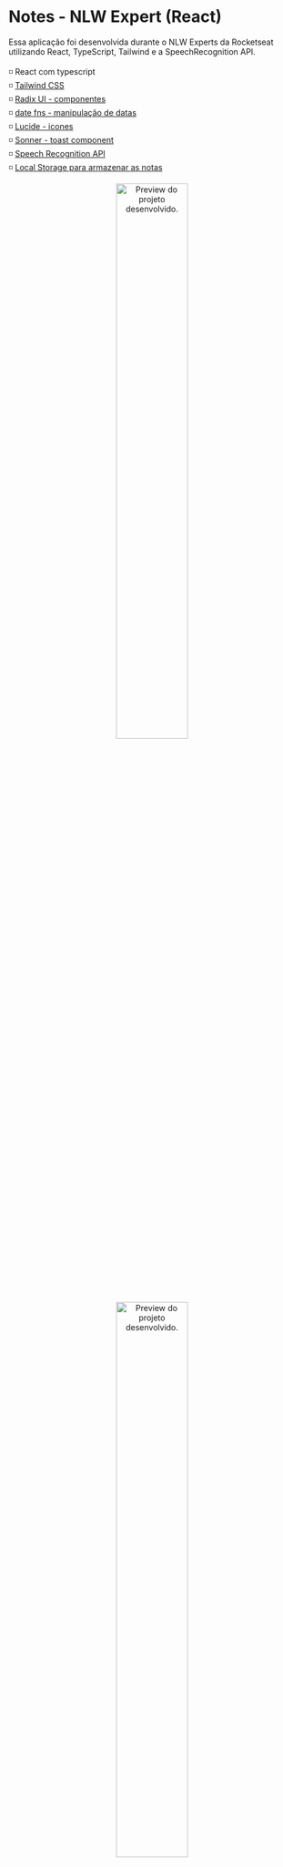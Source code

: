 # Notes - NLW Expert (React)

Essa aplicação foi desenvolvida durante o NLW Experts da Rocketseat utilizando React, TypeScript, Tailwind e a SpeechRecognition API. </br></br>
◽ React com typescript</br>
◽ <a href='https://tailwindcss.com/'>Tailwind CSS </a></br>
◽ <a href='https://www.radix-ui.com/'>Radix UI - componentes</a></br>
◽ <a href='https://date-fns.org/'>date fns - manipulação de datas</a></br>
◽ <a href='https://lucide.dev/'>Lucide - icones </a></br>
◽ <a href='https://sonner.emilkowal.ski/'>Sonner - toast component </a></br>
◽ <a href='https://developer.mozilla.org/en-US/docs/Web/API/SpeechRecognition'>Speech Recognition API</a></br>
◽ <a href='https://developer.mozilla.org/en-US/docs/Web/API/Window/localStorage'>Local Storage para armazenar as notas</a></br>


<p align="center">
  <img alt="Preview do projeto desenvolvido." src="https://github.com/evandrodias11/notes-react/assets/65000871/2e5f24a1-a9fc-4ae2-9cf7-bc4360d01dc6" width="50%">
</p>
<p align="center">
  <img alt="Preview do projeto desenvolvido." src="https://github.com/evandrodias11/notes-react/assets/65000871/eab9f5a3-4637-4b47-92e8-60ac58237df0" width="50%">
</p>

## Executando

Após clonar o repositório, acesse a pasta do projeto e execute os comandos abaixo:

```sh
npm install
npm run dev
```

Acesse http://localhost:5173 para visualizar a aplicação.

## Projeto online

Disponível <a href="https://appnotes-react.netlify.app/">aqui</a>
